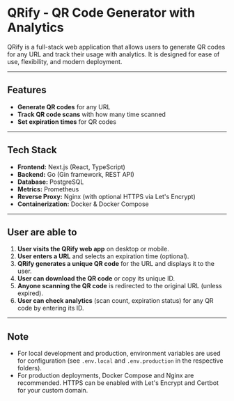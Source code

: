 # QRify - QR Code Generator with Analytics

QRify is a full-stack web application that allows users to generate QR codes for any URL and track their usage with analytics. It is designed for ease of use, flexibility, and modern deployment.

---

## Features

- **Generate QR codes** for any URL
- **Track QR code scans** with how many time scanned
- **Set expiration times** for QR codes

---

## Tech Stack

- **Frontend:** Next.js (React, TypeScript)
- **Backend:** Go (Gin framework, REST API)
- **Database:** PostgreSQL
- **Metrics:** Prometheus
- **Reverse Proxy:** Nginx (with optional HTTPS via Let's Encrypt)
- **Containerization:** Docker & Docker Compose

---

## User are able to

1. **User visits the QRify web app** on desktop or mobile.
2. **User enters a URL** and selects an expiration time (optional).
3. **QRify generates a unique QR code** for the URL and displays it to the user.
4. **User can download the QR code** or copy its unique ID.
5. **Anyone scanning the QR code** is redirected to the original URL (unless expired).
6. **User can check analytics** (scan count, expiration status) for any QR code by entering its ID.

---

## Note

- For local development and production, environment variables are used for configuration (see `.env.local` and `.env.production` in the respective folders).
- For production deployments, Docker Compose and Nginx are recommended. HTTPS can be enabled with Let's Encrypt and Certbot for your custom domain.
